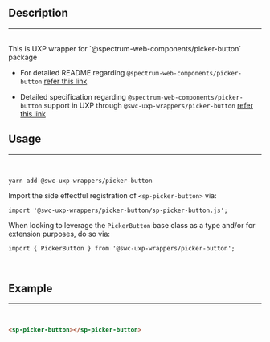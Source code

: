 ## Description

---

<br />
This is UXP wrapper for `@spectrum-web-components/picker-button` package 
<br />

-   For detailed README regarding `@spectrum-web-components/picker-button` [refer this link](https://www.npmjs.com/package/@spectrum-web-components/picker-button/v/0.37.0)

-   Detailed specification regarding `@spectrum-web-components/picker-button` support in UXP through `@swc-uxp-wrappers/picker-button` [refer this link](https://developer.adobe.com/photoshop/uxp/2022/uxp-api/reference-spectrum/swc/)

## Usage

---

<br />

```
yarn add @swc-uxp-wrappers/picker-button
```

Import the side effectful registration of `<sp-picker-button>` via:

```
import '@swc-uxp-wrappers/picker-button/sp-picker-button.js';
```

When looking to leverage the `PickerButton` base class as a type and/or for extension purposes, do so via:

```
import { PickerButton } from '@swc-uxp-wrappers/picker-button';
```

<br />

## Example

---

<br />

```html
<sp-picker-button></sp-picker-button>
```
